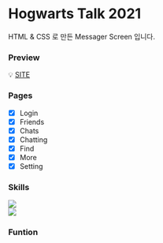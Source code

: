 # Hogwarts Talk 2021

HTML & CSS 로 만든 Messager Screen 입니다.

### Preview

💡 [SITE](https://eunjukim-tech.github.io/kokoa-clone-2021/)

### Pages

- [x] Login
- [x] Friends
- [x] Chats
- [x] Chatting
- [x] Find
- [x] More
- [x] Setting

### Skills

<div><img src="https://img.shields.io/badge/html-E34F26?style=for-the-badge&logo=html5&logoColor=white"></div>
<div><img src="https://img.shields.io/badge/css-1572B6?style=for-the-badge&logo=css3&logoColor=white"></div>

### Funtion
